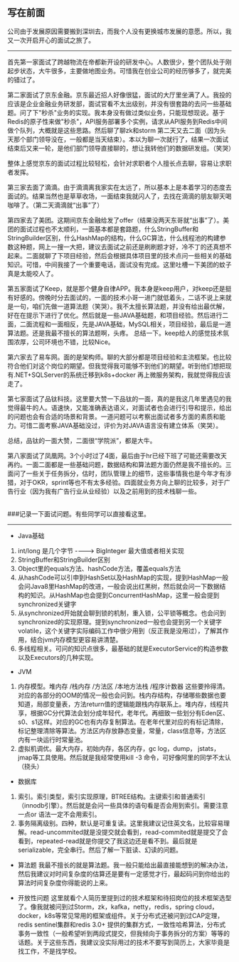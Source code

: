 写在前面
---
公司由于发展原因需要搬到深圳去，而我个人没有更换城市发展的意愿。所以，我又一次开启开心的面试之旅了。

<hr>

首先第一家面试了跨越物流在帝都新开设的研发中心。人数很少，整个团队处于刚起步状态，大牛很多，主要做地图业务。可惜我在创业公司的经历够多了，就完美的错过了。

第二家面试了京东金融。京东最近招人好像很猛，面试的大厅里坐满了人。我投的应该是企业金融业务研发部，面试官看不太出级别，并没有很套路的去问一些基础题。问了下"秒杀"业务的实现。我本身没有做过类似业务，只能现想现说。基于Redis的原子性来做"秒杀"，API服务部署多个实例，请求从API服务到Redis中间做个队列，大概就是这些思路。然后聊了聊zk和storm
第二天又去二面（因为头天那个部门领导没在，一般都是当天结束）。本以为聊一次就行了，结果一次面试结束后又来一轮，是他们部门领导直接聊的，想让我转他们的数据研发组。（笑哭）

整体上感觉京东的面试过程比较轻松，会针对求职者个人擅长点去聊，容易让求职者发挥。

第三家去面了滴滴。由于滴滴离我家实在太远了，所以基本上是本着学习的态度去面试的。结果当然也是草草收场，一面结束我就闪人了，去找在滴滴的朋友聊天喝咖啡了。（第二天滴滴就“出事”了）

第四家去了美团。这期间京东金融给发了offer（结果没两天东哥就“出事”了）。美团的面试过程也不太顺利，一面基本都是套路题，什么StringBuffer和StringBuilder区别，什么HashMap的结构，什么GC算法，什么线程池的构建参数这种题，网上一搜一大把，建议去面试之前还是刷刷题才好，冷不丁的还真想不起来。二面就聊了下项目经验，然后会根据具体项目里的技术点问一些相关的基础知识。可惜，中间我接了一个重要电话，面试没有完成。这里吐槽一下美团的蚊子真是太能咬人了。

第五家面试了Keep，就是那个健身自律APP。我本身是keep用户，对keep还是挺有好感的。傍晚时分去面试的，一面的技术小哥一进门就低着头，二话不说上来就是一句，咱们先做一道算法题（笑哭）。我不太擅长算法题，并没有给出最优解，好在在提示下进行了优化。然后就是一些JAVA基础题，和项目经验。然后进行二面，二面流程和一面相反，先是JAVA基础，MySQL相关，项目经验，最后是一道算法题。还是我最不擅长的算法题啊，头疼。
总结一下。keep给人的感觉技术氛围浓厚，公司环境也不错，比较Nice。

第六家去了易车网。面的是架构师。聊的大部分都是项目经验和主流框架。也比较符合他们对这个岗位的期望。但我觉得我可能够不到他们的期望。听到他们想把现有.NET+SQLServer的系统迁移到k8s+docker 再上微服务架构，我就觉得我应该走了。

第七家面试了品钛科技。这里要大赞一下品钛的一面，真的是我这几年里遇见的我觉得最牛的人。语速快，又能准确表达语义，对面试者也会进行引导和提示，给出的问题也会有合适的场景和背景。一道问题可以考察出面试者多方面的素质和能力。可惜二面考察JAVA基础没过，评价为对JAVA语言没有建立体系（笑哭）。

总结，品钛的一面大赞，二面很“学院派”，都是大牛。

第八家面试了凤凰网。3个小时过了4面，最后由于hr已经下班了可能还需要改天再约。一面二面都是一些基础问题，数据结构和算法题方面仍然是我不擅长的。三面问了一些关于任务拆分，估时，团队管理上的细节，这些事情我也是今年才有涉猎，对于OKR，sprint等也不有太多经验。四面就业务方向上聊的比较多，对于广告行业（因为我有广告行业从业经验）以及之前用到的技术栈聊一些。

<br>
###记录一下面试问题。有些同学可以直接看这里。
<hr>

+ Java基础
1. int/long 是几个字节  ---->  BigInteger 最大值或者相关实现
2.  StringBuffer和StringBuilder区别
3.  Object里的equals方法、hashCode方法，覆盖equals方法
4.  从hashCode可以引申到HashSet以及HashMap的实现，提到HashMap一般会问Java8里HashMap的改进，一般会说出红黑树，然后就会问一下数据结构的知识。从HashMap也会提到ConcurrentHashMap，这里一般会提到synchronized关键字
5.  从synchronized开始就会聊到锁的机制，重入锁，公平锁等概念。也会问到synchronized的实现原理。提到synchronized一般也会提到另一个关键字volatile，这个关键字实际编码工作中很少用到（反正我是没用过），了解其作用，结合jvm内存模型更容易讲清楚。
6.  多线程相关。可问的知识点很多，最基础的就是ExecutorService的构造参数以及Executors的几种实现。
+ JVM
1. 内存模型。堆内存 /栈内存 /方法区  /本地方法栈 /程序计数器 这些要拎得清。对应的各部分的OOM的情况一般也会问到。栈内存结构，存储哪些数据也要知道，局部变量表，方法return值的逻辑能跟栈内存联系上。堆内存，线程共享，根据GC分代算法会划分成年轻代，老年代。再细致一些划分有Eden区、s0、s1这样。对应的GC也有内存复制算法。在老年代里对应的有标记清除，标记整理清除等算法。方法区内存放静态变量，常量，class信息等，方法区内有一块运行时常量池。
2. 虚拟机调优。最大内存，初始内存，各区内存，gc log，dump， jstats，jmap等工具使用。然后就是我经常使用kill -3 命令，可好像阿里的同学不太认（挠头）
+ 数据库
1. 索引。索引类型，索引实现原理，BTREE结构。主键索引和普通索引（innodb引擎）。然后就是会问一些具体的语句看是否会用到索引。需要注意一点or 语法一定不会用索引。
2.  事务隔离级别。四种，默认是可重复读。这里我建议记住英文名，比较容易理解。read-uncommited就是没提交就会看到，read-commited就是提交了会看到，repeated-read就是你提交了我这边还是看不到。最后就是serializable，完全串行。然后了解一下脏读、幻读的问题。
+ 算法题
我最不擅长的就是算法题。我一般只能给出最直接能想到的解决办法，然后我建议对时间复杂度的估算还是要有一定感觉才行，最起码问到你给出的算法时间复杂度你得能说的上来。

+ 开放性问题
这里就看个人简历里提到过的技术框架和待招岗位的技术框架选型了。像我就被问到过Storm，zk，kafka，netty，redis，spring cloud，docker，k8s等常见常用的框架或组件。关于分布式还被问到过CAP定理，redis sentinel集群和redis 3.0+ 提供的集群方式，一致性哈希算法，分布式事务一致性（一般希望听到两段式提交，但我倾向于事务拆分的方案）等等的话题。关于这些东西，我建议没实际用过的技术不要写到简历上，大家毕竟是找工作，不是找学校。
